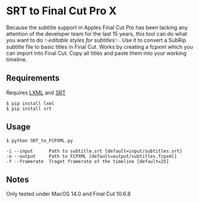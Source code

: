 # SRT to Final Cut Pro X
Because the subtitle support in Apples Final Cut Pro has been lacking any attention of the developer team for the last 15 years, this tool can do what you want to do ✨*editable styles for subtitles*✨. 
Use it to convert a SubRip subtitle file to basic titles in Final Cut.
Works by creating a fcpxml which you can import into Final Cut. Copy all titles and paste them into your working timeline.

## Requirements
Requires [LXML](https://pypi.org/project/lxml/) and [SRT](https://pypi.org/project/srt/)
```
$ pip install lxml
$ pip install srt
```


## Usage

`$ python SRT_to_FCPXML.py`

```
-i --input      Path to subtitle.srt [default=input/subtitles.srt]
-o --output     Path to FCPXML [default=output/subtitles.fcpxml]
-f --framerate  Traget framerate of the timeline [default=25]
```

## Notes
Only tested under MacOS 14.0 and Final Cut 10.6.8